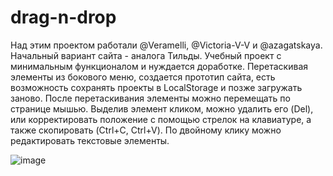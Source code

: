 # drag-n-drop

Над этим проектом работали @Veramelli, @Victoria-V-V и @azagatskaya. 
Начальный вариант сайта - аналога Тильды. Учебный проект с минимальным функционалом и нуждается доработке. 
Перетаскивая элементы из бокового меню, создается прототип сайта, есть возможность сохранять проекты в LocalStorage и позже загружать заново. 
После перетаскивания элементы можно перемещать по странице мышью. Выделив элемент кликом, можно удалить его (Del), или
корректировать положение с помощью стрелок на клавиатуре, а также скопировать (Ctrl+C, Ctrl+V). По двойному клику можно редактировать текстовые элементы.

![image](https://user-images.githubusercontent.com/61882557/190850868-b912db0e-55c4-473b-af6c-d708f9d1bcc3.png)
